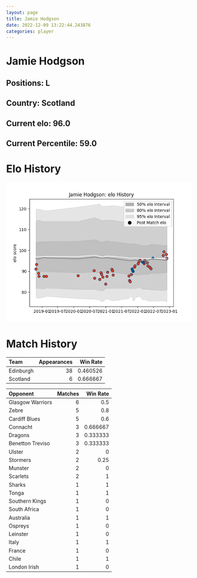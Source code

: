 ```yaml
---  
layout: page  
title: Jamie Hodgson  
date: 2022-12-09 13:22:44.243876  
categories: player  
---
```

# Jamie Hodgson

## Positions: L

## Country: Scotland

## Current elo: 96.0

## Current Percentile: 59.0

# Elo History


![elo history](history_JamieHodgson.png)
# Match History


| Team      |   Appearances |   Win Rate |
|:----------|--------------:|-----------:|
| Edinburgh |            38 |   0.460526 |
| Scotland  |             6 |   0.666667 |

| Opponent         |   Matches |   Win Rate |
|:-----------------|----------:|-----------:|
| Glasgow Warriors |         6 |   0.5      |
| Zebre            |         5 |   0.8      |
| Cardiff Blues    |         5 |   0.6      |
| Connacht         |         3 |   0.666667 |
| Dragons          |         3 |   0.333333 |
| Benetton Treviso |         3 |   0.333333 |
| Ulster           |         2 |   0        |
| Stormers         |         2 |   0.25     |
| Munster          |         2 |   0        |
| Scarlets         |         2 |   1        |
| Sharks           |         1 |   1        |
| Tonga            |         1 |   1        |
| Southern Kings   |         1 |   0        |
| South Africa     |         1 |   0        |
| Australia        |         1 |   1        |
| Ospreys          |         1 |   0        |
| Leinster         |         1 |   0        |
| Italy            |         1 |   1        |
| France           |         1 |   0        |
| Chile            |         1 |   1        |
| London Irish     |         1 |   0        |